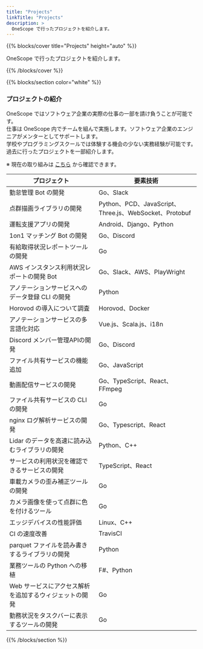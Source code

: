 ```yaml
---
title: "Projects"
linkTitle: "Projects"
description: >
  OneScope で行ったプロジェクトを紹介します。
---
```


{{% blocks/cover title="Projects" height="auto" %}}

OneScope で行ったプロジェクトを紹介します。

{{% /blocks/cover %}}

{{% blocks/section color="white" %}}

### プロジェクトの紹介

OneScope ではソフトウェア企業の実際の仕事の一部を請け負うことが可能です。   
仕事は OneScope 内でチームを組んで実施します。ソフトウェア企業のエンジニアがメンターとしてサポートします。   
学校やプログラミングスクールでは体験する機会の少ない実務経験が可能です。  
過去に行ったプロジェクトを一部紹介します。

※ 現在の取り組みは [こちら](https://github.com/orgs/one-scope/discussions?discussions_q=sort%3Adate_created) から確認できます。

|プロジェクト                                           |要素技術                                              |
|-------------------------------------------------------|------------------------------------------------------|
|勤怠管理 Bot の開発                                    |Go、Slack                                             |
|点群描画ライブラリの開発                               |Python、PCD、JavaScript、Three.js、WebSocket、Protobuf|
|運転支援アプリの開発                                   |Android、Django、Python                               |
|1on1 マッチング Bot の開発                             |Go、Discord                                           |
|有給取得状況レポートツールの開発                       |Go                                                    |
|AWS インスタンス利用状況レポートの開発 Bot             |Go、Slack、AWS、PlayWright                            |
|アノテーションサービスへのデータ登録 CLI の開発        |Python                                                |
|Horovod の導入について調査                             |Horovod、Docker                                       |
|アノテーションサービスの多言語化対応                   |Vue.js、Scala.js、i18n                                |
|Discord メンバー管理APIの開発                          |Go、Discord                                           |
|ファイル共有サービスの機能追加                         |Go、JavaScript                                        |
|動画配信サービスの開発                                 |Go、TypeScript、React、FFmpeg                    　   |
|ファイル共有サービスの CLI の開発                      |Go                                                    |
|nginx ログ解析サービスの開発                           |Go、Typescript、React                                 |
|Lidar のデータを高速に読み込むライブラリの開発         |Python、C++                                           |
|サービスの利用状況を確認できるサービスの開発           |TypeScript、React                                     |
|車載カメラの歪み補正ツールの開発                       |Go                                                    |
|カメラ画像を使って点群に色を付けるツール               |Go                                                    |
|エッジデバイスの性能評価                               |Linux、C++                                            |
|CI の速度改善                                          |TravisCI                                              |
|parquet ファイルを読み書きするライブラリの開発         |Python                                                |
|業務ツールの Python への移植                           |F#、Python                                            |
|Web サービスにアクセス解析を追加するウィジェットの開発 |Go                                                    |
|勤務状況をタスクバーに表示するツールの開発             |Go                                                    |

{{% /blocks/section %}}
